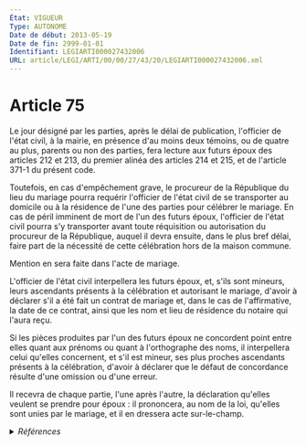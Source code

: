 ```yaml
---
État: VIGUEUR
Type: AUTONOME
Date de début: 2013-05-19
Date de fin: 2999-01-01
Identifiant: LEGIARTI000027432006
URL: article/LEGI/ARTI/00/00/27/43/20/LEGIARTI000027432006.xml
---
```


<h1>Article 75</h1>

Le jour désigné par les parties, après le délai de publication, l'officier de
l'état civil, à la mairie, en présence d'au moins deux témoins, ou de quatre au
plus, parents ou non des parties, fera lecture aux futurs époux des articles 212
et 213, du premier alinéa des articles 214 et 215, et de l'article 371-1 du
présent code.<br />

Toutefois, en cas d'empêchement grave, le procureur de la République du lieu du
mariage pourra requérir l'officier de l'état civil de se transporter au domicile
ou à la résidence de l'une des parties pour célébrer le mariage. En cas de péril
imminent de mort de l'un des futurs époux, l'officier de l'état civil pourra s'y
transporter avant toute réquisition ou autorisation du procureur de la
République, auquel il devra ensuite, dans le plus bref délai, faire part de la
nécessité de cette célébration hors de la maison commune.<br />

Mention en sera faite dans l'acte de mariage.<br />

L'officier de l'état civil interpellera les futurs époux, et, s'ils sont
mineurs, leurs ascendants présents à la célébration et autorisant le mariage,
d'avoir à déclarer s'il a été fait un contrat de mariage et, dans le cas de
l'affirmative, la date de ce contrat, ainsi que les nom et lieu de résidence du
notaire qui l'aura reçu.<br />

Si les pièces produites par l'un des futurs époux ne concordent point entre
elles quant aux prénoms ou quant à l'orthographe des noms, il interpellera celui
qu'elles concernent, et s'il est mineur, ses plus proches ascendants présents à
la célébration, d'avoir à déclarer que le défaut de concordance résulte d'une
omission ou d'une erreur.<br />

Il recevra de chaque partie, l'une après l'autre, la déclaration qu'elles
veulent se prendre pour époux : il prononcera, au nom de la loi, qu'elles sont
unies par le mariage, et il en dressera acte sur-le-champ.


<details>
  <summary><em>Références</em></summary>

  <h2>Articles faisant référence à l'article</h2>
  
  <ul>
    <li>
      <a href="https://legal.tricoteuses.fr//redirection/LEGIARTI000049164413?vers=git&vers=legifrance">Code civil - article 371-1 AUTONOME VIGUEUR, en vigueur depuis le 2024-02-21</a> CITATION cible
    </li>
    <li>
      <a href="https://legal.tricoteuses.fr//redirection/LEGIARTI000038749626?vers=git&vers=legifrance">Code civil - article 371-1 AUTONOME MODIFIE, en vigueur du 2019-07-12 au 2024-02-21</a> CITATION cible
    </li>
    <li>
      <a href="https://legal.tricoteuses.fr//redirection/LEGIARTI000006422754?vers=git&vers=legifrance">Code civil - article 214 AUTONOME VIGUEUR, en vigueur depuis le 1976-07-01</a> CITATION cible
    </li>
    <li>
      <a href="https://legal.tricoteuses.fr//redirection/LEGIARTI000020558840?vers=git&vers=legifrance">Code civil - article 214 AUTONOME MODIFIE, en vigueur du 1938-02-20 au 1942-11-04</a> CITATION cible
    </li>
    <li>
      <a href="https://legal.tricoteuses.fr//redirection/LEGIARTI000006422735?vers=git&vers=legifrance">Code civil - article 212 AUTONOME VIGUEUR, en vigueur depuis le 2006-04-05</a> CITATION cible
    </li>
    <li>
      <a href="https://legal.tricoteuses.fr//redirection/LEGIARTI000006422741?vers=git&vers=legifrance">Code civil - article 213 AUTONOME VIGUEUR, en vigueur depuis le 1971-01-01</a> CITATION cible
    </li>
    <li>
      <a href="https://legal.tricoteuses.fr//redirection/LEGIARTI000020558811?vers=git&vers=legifrance">Code civil - article 213 AUTONOME MODIFIE, en vigueur du 1938-02-20 au 1942-11-04</a> CITATION cible
    </li>
    <li>
      <a href="https://legal.tricoteuses.fr//redirection/LEGIARTI000027416460?vers=git&vers=legifrance">LOI n° 2013-404 du 17 mai 2013 ouvrant le mariage aux couples de personnes de même sexe - article 4 ENTIEREMENT_MODIF</a> MODIFIE source
    </li>
    <li>
      <a href="https://legal.tricoteuses.fr//redirection/LEGIARTI000006426467?vers=git&vers=legifrance">Code civil - article 371-1 AUTONOME MODIFIE, en vigueur du 1971-01-01 au 2002-03-05</a> CITATION cible
    </li>
    <li>
      <a href="https://legal.tricoteuses.fr//redirection/LEGIARTI000020558688?vers=git&vers=legifrance">Code civil - article 214 AUTONOME MODIFIE, en vigueur du 1942-11-04 au 1976-07-01</a> CITATION cible
    </li>
    <li>
      <a href="https://legal.tricoteuses.fr//redirection/LEGIARTI000027432064?vers=git&vers=legifrance">Code civil - article 371-1 AUTONOME MODIFIE, en vigueur du 2013-05-19 au 2019-07-12</a> CITATION cible
    </li>
    <li>
      <a href="https://legal.tricoteuses.fr//redirection/LEGIARTI000006422734?vers=git&vers=legifrance">Code civil - article 212 AUTONOME MODIFIE, en vigueur du 1942-09-22 au 2006-04-05</a> CITATION cible
    </li>
    <li>
      <a href="https://legal.tricoteuses.fr//redirection/LEGIARTI000006426468?vers=git&vers=legifrance">Code civil - article 371-1 AUTONOME MODIFIE, en vigueur du 2002-03-05 au 2013-05-19</a> CITATION cible
    </li>
    <li>
      <a href="https://legal.tricoteuses.fr//redirection/LEGIARTI000020558622?vers=git&vers=legifrance">Code civil - article 213 AUTONOME MODIFIE, en vigueur du 1942-11-04 au 1971-01-01</a> CITATION cible
    </li>
    <li>
      <a href="https://legal.tricoteuses.fr//redirection/LEGIARTI000027416490?vers=git&vers=legifrance">LOI n° 2013-404 du 17 mai 2013 ouvrant le mariage aux couples de personnes de même sexe - article 13 ENTIEREMENT_MODIF</a> MODIFIE source
    </li>
  </ul>
  
  <h2>Références faites par l'article</h2>
  
  <ul>
    <li>
      1984-04-04 CITATION cible <a href="https://legal.tricoteuses.fr//redirection/LEGIARTI000006206619?vers=git&vers=legifrance">Arrêté du 4 avril 1984 portant règlement sur les marchés des organismes de sécurité sociale du régime général - article 136 AUTONOME ABROGE, en vigueur du 1984-05-12 au 1988-07-29</a>
    </li>
    <li>
      2002-03-04 CITATION cible <a href="https://legal.tricoteuses.fr//redirection/LEGIARTI000006284711?vers=git&vers=legifrance">Loi n° 2002-305 du 4 mars 2002 relative à l'autorité parentale - article 19 AUTONOME VIGUEUR, en vigueur depuis le 2003-01-01</a>
    </li>
    <li>
      2013-05-17 MODIFIE cible <a href="https://legal.tricoteuses.fr//redirection/LEGIARTI000027416490?vers=git&vers=legifrance">LOI n° 2013-404 du 17 mai 2013 ouvrant le mariage aux couples de personnes de même sexe - article 13 ENTIEREMENT_MODIF</a>
    </li>
    <li>
      2013-05-17 MODIFIE cible <a href="https://legal.tricoteuses.fr//redirection/LEGIARTI000027416460?vers=git&vers=legifrance">LOI n° 2013-404 du 17 mai 2013 ouvrant le mariage aux couples de personnes de même sexe - article 4 ENTIEREMENT_MODIF</a>
    </li>
    <li>
      2017-03-01 CITATION cible <a href="https://legal.tricoteuses.fr//redirection/LEGIARTI000034130566?vers=git&vers=legifrance">Décret n° 2017-270 du 1er mars 2017 relatif à la délégation des fonctions d'officier de l'état civil exercées par le maire et au lieu de célébration des mariages - article 2 ENTIEREMENT_MODIF</a>
    </li>
    <li>
      2999-01-01 CITATION cible <a href="https://legal.tricoteuses.fr//redirection/LEGIARTI000045492529?vers=git&vers=legifrance">Code pénitentiaire - article D343-1 AUTONOME VIGUEUR, en vigueur depuis le 2022-05-01</a>
    </li>
    <li>
      2022-06-07 CITATION cible <a href="https://legal.tricoteuses.fr//redirection/LEGIARTI000045874542?vers=git&vers=legifrance">Décret n° 2022-855 du 7 juin 2022 relatif à la modification du code de procédure pénale, du code de la justice pénale des mineurs et de diverses dispositions (décrets simples) rendue nécessaire par l'entrée en vigueur du code pénitentiaire, et portant modifications du nouveau code - article 2 ENTIEREMENT_MODIF</a>
    </li>
    <li>
      2999-01-01 CITATION cible <a href="https://legal.tricoteuses.fr//redirection/LEGIARTI000006422190?vers=git&vers=legifrance">Code civil - article 169 AUTONOME MODIFIE, en vigueur du 2007-03-01 au 2007-12-22</a>
    </li>
    <li>
      2999-01-01 CITATION source <a href="https://legal.tricoteuses.fr//redirection/LEGIARTI000006422734?vers=git&vers=legifrance">Code civil - article 212 AUTONOME MODIFIE, en vigueur du 1942-09-22 au 2006-04-05</a>
    </li>
    <li>
      2999-01-01 CITATION source <a href="https://legal.tricoteuses.fr//redirection/LEGIARTI000006422741?vers=git&vers=legifrance">Code civil - article 213 AUTONOME VIGUEUR, en vigueur depuis le 1971-01-01</a>
    </li>
    <li>
      2999-01-01 CITATION source <a href="https://legal.tricoteuses.fr//redirection/LEGIARTI000006422754?vers=git&vers=legifrance">Code civil - article 214 AUTONOME VIGUEUR, en vigueur depuis le 1976-07-01</a>
    </li>
    <li>
      2999-01-01 CITATION source <a href="https://legal.tricoteuses.fr//redirection/LEGIARTI000006426467?vers=git&vers=legifrance">Code civil - article 371-1 AUTONOME MODIFIE, en vigueur du 1971-01-01 au 2002-03-05</a>
    </li>
    <li>
      2999-01-01 CITATION cible <a href="https://legal.tricoteuses.fr//redirection/LEGIARTI000045882806?vers=git&vers=legifrance">Code de procédure pénale - article D424 AUTONOME VIGUEUR, en vigueur depuis le 2022-06-09</a>
    </li>
    <li>
      2999-01-01 CITATION cible <a href="https://legal.tricoteuses.fr//redirection/LEGIARTI000039345174?vers=git&vers=legifrance">Code général des collectivités territoriales - article R2122-10 AUTONOME VIGUEUR, en vigueur depuis le 2020-01-01</a>
    </li>
  </ul>
</details>
